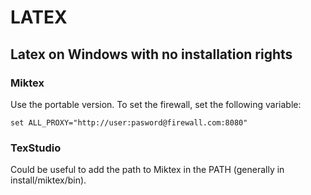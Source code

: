 # LATEX

## Latex on Windows with no installation rights

### Miktex

Use the portable version. To set the firewall, set the following variable:

```
set ALL_PROXY="http://user:pasword@firewall.com:8080"
```

### TexStudio

Could be useful to add the path to Miktex in the PATH (generally in install/miktex/bin).



